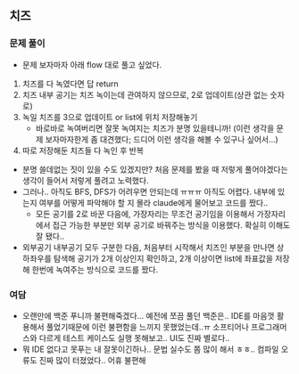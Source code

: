 ## 치즈

### 문제 풀이

- 문제 보자마자 아래 flow 대로 풀고 싶었다.
1. 치즈를 다 녹였다면 답 return
2. 치즈 내부 공기는 치즈 녹이는데 관여하지 않으므로, 2로 업데이트(상관 없는 숫자로)
3. 녹일 치즈를 3으로 업데이트 or list에 위치 저장해놓기
   - 바로바로 녹여버리면 잘못 녹여지는 치즈가 분명 있을테니까! (이런 생각을 문제 보자마자한게 좀 대견했다; 드디어 이런 생각을 해볼 수 있구나 싶어서...)
4. 따로 저장해둔 치즈들 다 녹인 후 반복

- 분명 쓸데없는 짓이 있을 수도 있겠지만? 처음 문제를 봤을 때 저렇게 풀어야겠다는 생각이 들어서 저렇게 풀려고 노력했다.
- 그러나.. 아직도 BFS, DFS가 어려우면 안되는데 ㅠㅠㅠ 아직도 어렵다. 내부에 있는지 여부를 어떻게 파악해야 할 지 몰라 claude에게 물어보고 코드를 짰다..
  - 모든 공기를 2로 바꾼 다음에, 가장자리는 무조건 공기임을 이용해서 가장자리에서 접근 가능한 부분만 외부 공기로 바꿔주는 방식을 이용했다. 확실히 이해도 잘 됐다..
- 외부공기 내부공기 모두 구분한 다음, 처음부터 시작해서 치즈인 부분을 만나면 상하좌우를 탐색해 공기가 2개 이상인지 확인하고, 2개 이상이면 list에 좌표값을 저장해 한번에 녹여주는 방식으로 코드를 짰다.

### 여담

- 오랜만에 백준 푸니까 불편해죽겠다... 예전에 쪼끔 풀던 백준은.. IDE를 마음껏 활용해서 풀었기때문에 이런 불편함을 느끼지 못했었는데..ㅠ 소프티어나 프로그래머스와 다르게 테스트 케이스도 실행 못해보고.. UI도 진짜 별로다..
- 뭐 IDE 없다고 못푸는 내 잘못이긴하나.. 문법 실수도 쫌 많이 해서 ㅎㅎ.. 컴파일 오류도 진짜 많이 터졌었다.. 어휴 불편해